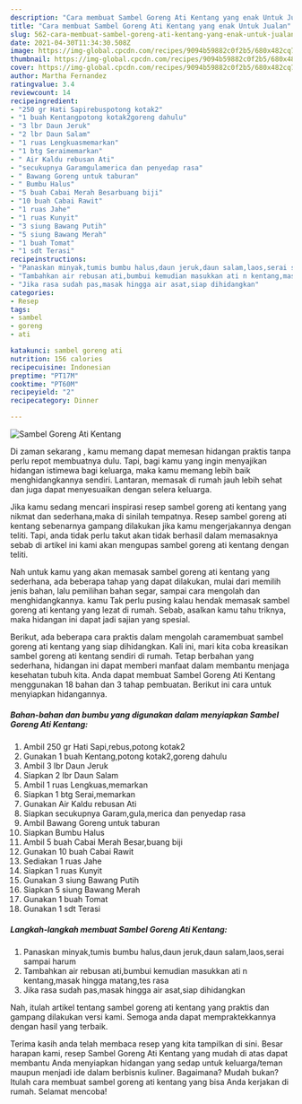 ```yaml
---
description: "Cara membuat Sambel Goreng Ati Kentang yang enak Untuk Jualan"
title: "Cara membuat Sambel Goreng Ati Kentang yang enak Untuk Jualan"
slug: 562-cara-membuat-sambel-goreng-ati-kentang-yang-enak-untuk-jualan
date: 2021-04-30T11:34:30.508Z
image: https://img-global.cpcdn.com/recipes/9094b59882c0f2b5/680x482cq70/sambel-goreng-ati-kentang-foto-resep-utama.jpg
thumbnail: https://img-global.cpcdn.com/recipes/9094b59882c0f2b5/680x482cq70/sambel-goreng-ati-kentang-foto-resep-utama.jpg
cover: https://img-global.cpcdn.com/recipes/9094b59882c0f2b5/680x482cq70/sambel-goreng-ati-kentang-foto-resep-utama.jpg
author: Martha Fernandez
ratingvalue: 3.4
reviewcount: 14
recipeingredient:
- "250 gr Hati Sapirebuspotong kotak2"
- "1 buah Kentangpotong kotak2goreng dahulu"
- "3 lbr Daun Jeruk"
- "2 lbr Daun Salam"
- "1 ruas Lengkuasmemarkan"
- "1 btg Seraimemarkan"
- " Air Kaldu rebusan Ati"
- "secukupnya Garamgulamerica dan penyedap rasa"
- " Bawang Goreng untuk taburan"
- " Bumbu Halus"
- "5 buah Cabai Merah Besarbuang biji"
- "10 buah Cabai Rawit"
- "1 ruas Jahe"
- "1 ruas Kunyit"
- "3 siung Bawang Putih"
- "5 siung Bawang Merah"
- "1 buah Tomat"
- "1 sdt Terasi"
recipeinstructions:
- "Panaskan minyak,tumis bumbu halus,daun jeruk,daun salam,laos,serai sampai harum"
- "Tambahkan air rebusan ati,bumbui kemudian masukkan ati n kentang,masak hingga matang,tes rasa"
- "Jika rasa sudah pas,masak hingga air asat,siap dihidangkan"
categories:
- Resep
tags:
- sambel
- goreng
- ati

katakunci: sambel goreng ati 
nutrition: 156 calories
recipecuisine: Indonesian
preptime: "PT17M"
cooktime: "PT60M"
recipeyield: "2"
recipecategory: Dinner

---
```



![Sambel Goreng Ati Kentang](https://img-global.cpcdn.com/recipes/9094b59882c0f2b5/680x482cq70/sambel-goreng-ati-kentang-foto-resep-utama.jpg)

Di zaman  sekarang , kamu memang dapat memesan hidangan praktis tanpa perlu repot membuatnya dulu. Tapi, bagi kamu yang ingin menyajikan hidangan istimewa bagi keluarga, maka kamu memang lebih baik menghidangkannya sendiri. Lantaran, memasak di rumah jauh lebih sehat dan juga dapat menyesuaikan dengan selera keluarga.

Jika kamu sedang mencari inspirasi resep sambel goreng ati kentang yang nikmat dan sederhana,maka di sinilah tempatnya. Resep sambel goreng ati kentang  sebenarnya gampang dilakukan jika kamu mengerjakannya dengan teliti. Tapi, anda tidak perlu takut akan tidak berhasil dalam memasaknya 
sebab di artikel ini kami akan mengupas sambel goreng ati kentang dengan teliti.  



Nah untuk kamu yang akan memasak sambel goreng ati kentang yang sederhana, ada beberapa tahap yang dapat dilakukan, mulai dari memilih jenis bahan, lalu pemilihan bahan segar, sampai cara mengolah dan menghidangkannya. kamu Tak perlu pusing kalau hendak memasak sambel goreng ati kentang yang lezat di rumah. Sebab, asalkan kamu  tahu triknya, maka hidangan ini dapat jadi sajian yang spesial.

Berikut, ada beberapa cara praktis  dalam mengolah caramembuat sambel goreng ati kentang yang siap dihidangkan. Kali ini, mari kita coba kreasikan sambel goreng ati kentang sendiri di rumah. Tetap berbahan yang sederhana, hidangan ini dapat memberi manfaat dalam membantu menjaga kesehatan tubuh kita. Anda dapat membuat Sambel Goreng Ati Kentang menggunakan 18 bahan dan 3 tahap pembuatan. Berikut ini cara untuk menyiapkan hidangannya.

<!--inarticleads1-->

##### Bahan-bahan dan bumbu yang digunakan dalam menyiapkan Sambel Goreng Ati Kentang:

1. Ambil 250 gr Hati Sapi,rebus,potong kotak2
1. Gunakan 1 buah Kentang,potong kotak2,goreng dahulu
1. Ambil 3 lbr Daun Jeruk
1. Siapkan 2 lbr Daun Salam
1. Ambil 1 ruas Lengkuas,memarkan
1. Siapkan 1 btg Serai,memarkan
1. Gunakan  Air Kaldu rebusan Ati
1. Siapkan secukupnya Garam,gula,merica dan penyedap rasa
1. Ambil  Bawang Goreng untuk taburan
1. Siapkan  Bumbu Halus
1. Ambil 5 buah Cabai Merah Besar,buang biji
1. Gunakan 10 buah Cabai Rawit
1. Sediakan 1 ruas Jahe
1. Siapkan 1 ruas Kunyit
1. Gunakan 3 siung Bawang Putih
1. Siapkan 5 siung Bawang Merah
1. Gunakan 1 buah Tomat
1. Gunakan 1 sdt Terasi




<!--inarticleads2-->

##### Langkah-langkah membuat Sambel Goreng Ati Kentang:

1. Panaskan minyak,tumis bumbu halus,daun jeruk,daun salam,laos,serai sampai harum
1. Tambahkan air rebusan ati,bumbui kemudian masukkan ati n kentang,masak hingga matang,tes rasa
1. Jika rasa sudah pas,masak hingga air asat,siap dihidangkan




Nah, itulah artikel tentang  sambel goreng ati kentang  yang praktis dan gampang dilakukan versi kami. Semoga anda dapat mempraktekkannya dengan hasil yang terbaik. 

Terima kasih anda telah membaca resep yang kita tampilkan di sini. Besar harapan kami, resep  Sambel Goreng Ati Kentang yang mudah di atas dapat membantu Anda menyiapkan hidangan yang sedap untuk keluarga/teman maupun menjadi ide dalam berbisnis kuliner. Bagaimana? Mudah bukan? Itulah cara membuat sambel goreng ati kentang yang bisa Anda kerjakan di rumah. Selamat mencoba!

